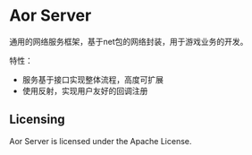 Aor Server
====

通用的网络服务框架，基于net包的网络封装，用于游戏业务的开发。

特性：
* 服务基于接口实现整体流程，高度可扩展
* 使用反射，实现用户友好的回调注册

Licensing
---------

Aor Server is licensed under the Apache License.
